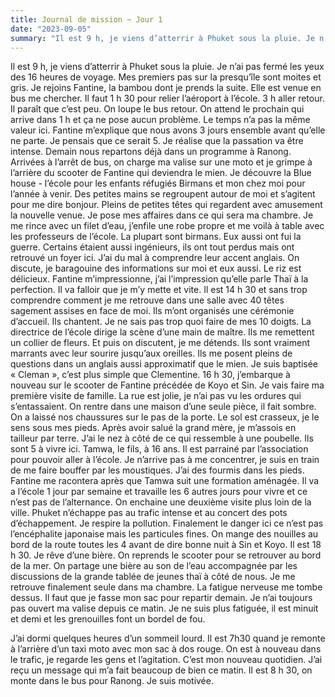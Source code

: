 ```yaml
---
title: Journal de mission ~ Jour 1
date: "2023-09-05"
summary: "Il est 9 h, je viens d’atterrir à Phuket sous la pluie. Je n’ai pas fermé les yeux des 16 heures de voyage. Mes premiers pas sur la presqu’île sont moites et gris. "
---
```



Il est 9 h, je viens d’atterrir à Phuket sous la pluie. Je n’ai pas fermé les yeux des 16 heures de voyage. Mes premiers pas sur la presqu’île sont moites et gris. 
Je rejoins Fantine, la bambou dont je prends la suite. Elle est venue en bus me chercher. Il faut 1 h 30 pour relier l’aéroport à l’école. 3 h aller retour. Il paraît que c’est peu. On loupe le bus retour. On attend le prochain qui arrive dans 1 h et ça ne pose aucun problème. Le temps n’a pas la même valeur ici. Fantine m’explique que nous avons 3 jours ensemble avant qu’elle ne parte. Je pensais que ce serait 5. Je réalise que la passation va être intense. Demain nous repartons déjà dans un programme à Ranong. 
Arrivées à l’arrêt de bus, on charge ma valise sur une moto et je grimpe à l’arrière du scooter de Fantine qui deviendra le mien. 
Je découvre la Blue house - l’école pour les enfants réfugiés Birmans et mon chez moi pour l’année à venir. Des petites mains se regroupent autour de moi et s’agitent pour me dire bonjour. Pleins de petites têtes qui regardent avec amusement la nouvelle venue. 
Je pose mes affaires dans ce qui sera ma chambre. Je me rince avec un filet d’eau, j’enfile une robe propre et me voilà à table avec les professeurs de l’école. La plupart sont birmans. Eux aussi ont fui la guerre. Certains étaient aussi ingénieurs, ils ont tout perdus mais ont retrouvé un foyer ici. 
J’ai du mal à comprendre leur accent anglais. On discute, je baragouine des informations sur moi et eux aussi. Le riz est délicieux. 
Fantine m’impressionne, j’ai l’impression qu’elle parle Thaï à la perfection. Il va falloir que je m’y mette et vite.
Il est 14 h 30 et sans trop comprendre comment je me retrouve dans une salle avec 40 têtes sagement assises en face de moi. Ils m’ont organisés une cérémonie d’accueil. Ils chantent. Je ne sais pas trop quoi faire de mes  10 doigts. La directrice de l’école dirige la scène d’une main de maître. Ils me remettent un collier de fleurs. Et puis on discutent, je me détends. Ils sont vraiment marrants avec leur sourire jusqu’aux oreilles. Ils me posent pleins de questions dans un anglais aussi approximatif que le mien. Je suis baptisée « Cleman », c’est plus simple que Clementine. 
16 h 30, j’embarque à nouveau sur le scooter de Fantine précédée de Koyo et Sin. Je vais faire ma première visite de famille. La rue est jolie, je n’ai pas vu les ordures qui s’entassaient. On rentre dans une maison d’une seule pièce, il fait sombre. On a laissé nos chaussures sur le pas de la porte. Le sol est crasseux, je le sens sous mes pieds. Après avoir salué la grand mère, je m’assois en tailleur par terre. J’ai le nez à côté de ce qui ressemble à une poubelle. Ils sont 5 à vivre ici. Tamwa, le fils, à 16 ans. Il est parrainé par l’association pour pouvoir aller à l’école. Je n’arrive pas à me concentrer, je suis en train de me faire bouffer par les moustiques. J’ai des fourmis dans les pieds.
Fantine me racontera après que Tamwa suit une formation aménagée. Il va a l’école 1 jour par semaine et travaille les 6 autres jours pour vivre et ce n’est pas de l’alternance. On enchaine une deuxième visite plus loin de la ville. Phuket n’échappe pas au trafic intense et au concert des pots d’échappement. Je respire la pollution. Finalement le danger ici ce n’est pas l’encéphalite japonaise mais les particules fines. 
On mange des nouilles au bord de la route toutes les 4 avant de dire bonne nuit à Sin et Koyo. Il est 18 h 30.
Je rêve d’une bière. On reprends le scooter pour se retrouver au bord de la mer. On partage une bière au son de l’eau accompagnée par les discussions de la grande tablée de jeunes thaï à côté de nous. 
Je me retrouve finalement seule dans ma chambre. La fatigue nerveuse me tombe dessus. Il faut que je fasse mon sac pour repartir demain. Je n’ai toujours pas ouvert ma valise depuis ce matin. 
Je ne suis plus fatiguée, il est minuit et demi et les grenouilles font un bordel de fou. 

J’ai dormi quelques heures d’un sommeil lourd. Il est 7h30 quand je remonte à l’arrière d’un taxi moto avec mon sac à dos rouge. On est à nouveau dans le trafic, je regarde les gens et l’agitation. C’est mon nouveau quotidien. 
J’ai reçu un message qui m’a fait beaucoup de bien ce matin. Il est 8 h 30, on monte dans le bus pour Ranong. Je suis motivée.
